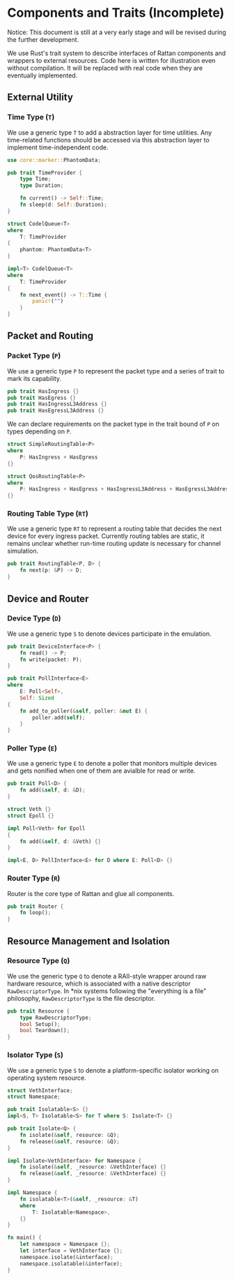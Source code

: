 # Components and Traits (Incomplete)

Notice: This document is still at a very early stage and will be revised during the further development. 

We use Rust's trait system to describe interfaces of Rattan components and wrappers to external resources. Code here is written for illustration even without compilation. It will be replaced with real code when they are eventually implemented.

## External Utility
### Time Type (`T`)
We use a generic type `T` to add a abstraction layer for time utilities. Any time-related functions should be accessed via this abstraction layer to implement time-independent code.

```rust
use core::marker::PhantomData;

pub trait TimeProvider {
    type Time;
    type Duration;

    fn current() -> Self::Time;
    fn sleep(d: Self::Duration);
}

struct CodelQueue<T> 
where
    T: TimeProvider
{
    phantom: PhantomData<T>
}

impl<T> CodelQueue<T>
where
    T: TimeProvider
{
    fn next_event() -> T::Time {
        panic!("")
    }
}
```
## Packet and Routing 
### Packet Type (`P`)
We use a generic type `P` to represent the packet type and a series of trait to mark its capability.

```rust
pub trait HasIngress {}
pub trait HasEgress {}
pub trait HasIngressL3Address {}
pub trait HasEgressL3Address {}
```
We can declare requirements on the packet type in the trait bound of `P` on types depending on `P`.

```rust
struct SimpleRoutingTable<P> 
where
    P: HasIngress + HasEgress
{}

struct QosRoutingTable<P> 
where
    P: HasIngress + HasEgress + HasIngressL3Address + HasEgressL3Address
{}
```

### Routing Table Type (`RT`)

We use a generic type `RT` to represent a routing table that decides the next device for every ingress packet. Currently routing tables are static, it remains unclear whether run-time routing update is necessary for channel simulation.

```rust
pub trait RoutingTable<P, D> {
    fn next(p: &P) -> D;
}
```

## Device and Router
###  Device Type (`D`)

We use a generic type `S` to denote devices participate in the emulation.
```rust
pub trait DeviceInterface<P> {
    fn read() -> P;
    fn write(packet: P);
}

pub trait PollInterface<E> 
where 
    E: Poll<Self>,
    Self: Sized
{
    fn add_to_poller(&self, poller: &mut E) {
        poller.add(self);
    }
}
```

### Poller Type (`E`)
We use a generic type `E` to denote a poller that monitors multiple devices and gets nonified when one of them are avialble for read or write. 

```rust
pub trait Poll<D> {
    fn add(&self, d: &D);
}

struct Veth {}
struct Epoll {}

impl Poll<Veth> for Epoll
{
    fn add(&self, d: &Veth) {}
}

impl<E, D> PollInterface<E> for D where E: Poll<D> {}
```

### Router Type (`R`)
Router is the core type of Rattan and glue all components.

```rust
pub trait Router {
    fn loop();
}
```

## Resource Management and Isolation
### Resource Type (`Q`)
We use the generic type `Q` to denote a RAII-style wrapper around raw hardware resource, which is associated with a native descriptor `RawDescriptorType`. In *nix systems following the "everything is a file" philosophy, `RawDescriptorType` is the file descriptor.

```rust
pub trait Resource {
    type RawDescriptorType;
    bool Setup();
    bool Teardown();
}
```

### Isolator Type (`S`)
We use a generic type `S` to denote a platform-specific isolator working on operating system resource.

```rust
struct VethInterface;
struct Namespace;

pub trait Isolatable<S> {}
impl<S, T> Isolatable<S> for T where S: Isolate<T> {}

pub trait Isolate<Q> {
    fn isolate(&self, resource: &Q);
    fn release(&self, resource: &Q);
}

impl Isolate<VethInterface> for Namespace {
    fn isolate(&self, _resource: &VethInterface) {}
    fn release(&self, _resource: &VethInterface) {}
}

impl Namespace {
    fn isolatable<T>(&self, _resource: &T)
    where
        T: Isolatable<Namespace>,
    {}
}

fn main() {
    let namespace = Namespace {};
    let interface = VethInterface {};
    namespace.isolate(&interface);
    namespace.isolatable(&interface);
}

```